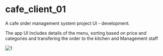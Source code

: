 # cafe_client_01

A cafe order management system project UI - development. 

The app UI Includes details of the menu, sorting based on price and categories and transfering the order to the kitchen and Management staff

![1](https://github.com/sagar816/cafe_client_01/assets/78189906/62cad31d-06ab-44f0-9cef-1929bb470884)
